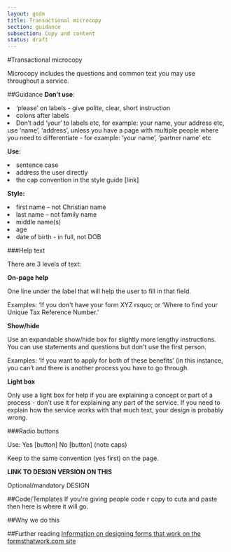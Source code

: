 ```yaml
---
layout: gsdm
title: Transactional microcopy
section: guidance
subsection: Copy and content
status: draft
---
```

    
#Transactional microcopy
<p>Microcopy includes the questions and common text you may use throughout a service.  </p>

##Guidance
**Don’t use**:

<li>&lsquo;please&rsquo; on labels - give polite, clear, short instruction
<li>colons after labels 
<li>Don&rsquo;t add &lsquo;your&rsquo; to labels etc, for example: your name, your address etc, use &lsquo;name&rsquo;, &lsquo;address&rsquo;, unless you have a page with multiple people where you need to differentiate - for example: &lsquo;your name&rsquo;, ‘partner name&rsquo; etc
</li>

**Use**:
<li>sentence case 
<li>address the user directly 
<li>the cap convention in the style guide [link]
</li>

**Style:**
<li>first name &ndash; not Christian name
<li>last name &ndash; not family name
<li>middle name(s)
<li>age
<li>date of birth - in full, not DOB
</li>

###Help text

<p>There are 3 levels of text:</p>
<strong>On-page help</strong>
<p>One line under the label that will help the user to fill in that field.</p>
<p>Examples: &lsquo;If you don't have your form XYZ rsquo; or &lsquo;Where to find your Unique Tax Reference Number.&rsquo;

<strong>Show/hide</strong>
<p>Use an expandable show/hide box for slightly more lengthy instructions. You can use statements and questions but don't use the first person.</p>
<p> Examples: &lsquo;If you want to apply for both of these benefits&rsquo; (in this instance, you can&rsquo;t and there is another process you have to go through.

<strong>Light box</strong>
<p>Only use a light box for help if you are explaining a concept or part of a process - don't use it for explaining any part of the service. If you need to explain how the service works with that much text, your design is probably wrong.</p>


###Radio buttons

<p>Use: Yes [button] No [button] (note caps)</p>
<p>Keep to the same convention (yes first) on the page.</p> 

<strong>LINK TO DESIGN VERSION ON THIS</strong>

Optional/mandatory
DESIGN

##Code/Templates
If you're giving people code r copy to cuta and paste then here is where it will go.

##Why we do this


##Further reading
[Information on designing forms that work on the formsthatwork.com site](http://www.formsthatwork.com/TheArtOfWritingVeryLittle )
